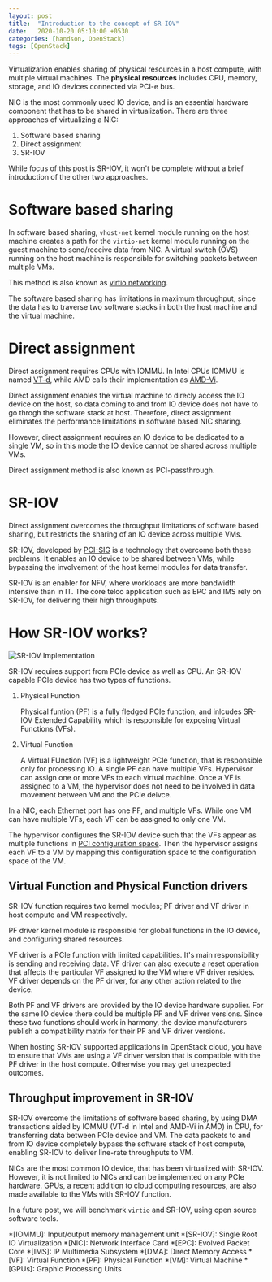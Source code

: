```yaml
---
layout: post
title:  "Introduction to the concept of SR-IOV"
date:   2020-10-20 05:10:00 +0530
categories: [handson, OpenStack]
tags: [OpenStack]
---
```


Virtualization enables sharing of physical resources in a host compute, with multiple virtual machines. The 
**physical resources** includes CPU, memory, storage, and IO devices connected via PCI-e bus. 

NIC is the most commonly used IO device, and is an essential hardware component that has to be shared in virtualization. There are three approaches of virtualizing a NIC:

1. Software based sharing
2. Direct assignment
3. SR-IOV

While focus of this post is SR-IOV, it won't be complete without a brief introduction of the other two approaches. 

# Software based sharing

In software based sharing, `vhost-net` kernel module running on the host machine creates a path for the `virtio-net` kernel module running on the guest machine to send/receive data from NIC. A virtual switch (OVS) running on the host machine is responsible for switching packets between multiple VMs.

This method is also known as [virtio networking][virtio].

The software based sharing has limitations in maximum throughput, since the data has to traverse two software stacks in both the host machine and the virtual machine.

# Direct assignment

Direct assignment requires CPUs with IOMMU. In Intel CPUs IOMMU is named [VT-d], while AMD calls their implementation as [AMD-Vi].

Direct assignment enables the virtual machine to direcly access the IO device on the host, so data coming to and from IO device does not have to go throgh the software stack at host. Therefore, direct assignment eliminates the performance limitations in software based NIC sharing.

However, direct assignment requires an IO device to be dedicated to a single VM, so in this mode the IO device cannot be shared across multiple VMs.

Direct assignment method is also known as PCI-passthrough. 

# SR-IOV

Direct assignment overcomes the throughput limitations of software based sharing, but restricts the sharing of an IO device across multiple VMs.

SR-IOV, developed by [PCI-SIG] is a technology that overcome both these problems. It enables an IO device to be shared between VMs, while bypassing the involvement of the host kernel modules for data transfer.

SR-IOV is an enabler for NFV, where workloads are more bandwidth intensive than in IT. The core telco application such as EPC and IMS rely on SR-IOV, for delivering their high throughputs.

# How SR-IOV works?

![SR-IOV Implementation](/assets/images/sr-iov.png)

SR-IOV requires support from PCIe device as well as CPU. An SR-IOV capable PCIe device has two types of functions.

1. Physical Function

    Physical funtion (PF) is a fully fledged PCIe function, and inlcudes SR-IOV Extended Capability which is responsible for exposing Virtual Functions (VFs). 

2. Virtual Function

    A Virtual FUnction (VF) is a lightweight PCIe function, that is responsible only for processing IO. A single PF can have multiple VFs. Hypervisor can assign one or more VFs to each virtual machine. Once a VF is assigned to a VM, the hypervisor does not need to be involved in data movement between VM and the PCIe deivce.

In a NIC, each Ethernet port has one PF, and multiple VFs. While one VM can have multiple VFs, each VF can be assigned to only one VM.

The hypervisor configures the SR-IOV device such that the VFs appear as multiple functions in [PCI configuration space][pci-config-spce]. Then the hypervisor assigns each VF to a VM by mapping this configuration space to the configuration space of the VM.

## Virtual Function and Physical Function drivers

SR-IOV function requires two kernel modules; PF driver and VF driver in host compute and VM respectively.

PF driver kernel module is responsible for global functions in the IO device, and configuring shared resources. 

VF driver is a PCIe function with limited capabilities. It's main responsibility is sending and receiving data. VF driver can also execute a reset operation that affects the particular VF assigned to the VM where VF driver resides. VF driver depends on the PF driver, for any other action related to the device.

Both PF and VF drivers are provided by the IO device hardware supplier. For the same IO device there could be multiple PF and VF driver versions. Since these two functions should work in harmony, the device manufacturers publish a compatibility matrix for their PF and VF driver versions. 

When hosting SR-IOV supported applications in OpenStack cloud, you have to ensure that VMs are using a VF driver version that is compatible with the PF driver in the host compute. Otherwise you may get unexpected outcomes.

## Throughput improvement in SR-IOV

SR-IOV overcome the limitations of software based sharing, by using DMA transactions aided by IOMMU (VT-d in Intel and AMD-Vi in AMD) in CPU, for transferring data between PCIe device and VM. The data packets to and from IO device completely bypass the software stack of host compute, enabling SR-IOV to deliver line-rate throughputs to VM.

NICs are the most common IO device, that has been virtualized with SR-IOV. However, it is not limited to NICs and can be implemented on any PCIe hardware. GPUs, a recent addition to cloud computing resources, are also made available to the VMs with SR-IOV function.

In a future post, we will benchmark `virtio` and SR-IOV, using open source software tools.

*[IOMMU]: Input/output memory management unit
*[SR-IOV]: Single Root IO Virtualization
*[NIC]: Network Interface Card
*[EPC]: Evolved Packet Core
*[IMS]: IP Multimedia Subsystem
*[DMA]: Direct Memory Access
*[VF]: Virtual Function
*[PF]: Physical Function
*[VM]: Virtual Machine
*[GPUs]: Graphic Processing Units

[pci-id-repo]: https://pci-ids.ucw.cz/
[pci-id-file]: https://pci-ids.ucw.cz/v2.2/pci.ids
[PCI-SIG]: https://pcisig.com/
[pci-config-spce]: https://en.wikipedia.org/wiki/PCI_configuration_space
[virtio]: https://www.linux-kvm.org/page/Virtio
[VT-d]: https://software.intel.com/content/www/us/en/develop/articles/intel-virtualization-technology-for-directed-io-vt-d-enhancing-intel-platforms-for-efficient-virtualization-of-io-devices.html
[AMD-Vi]: http://developer.amd.com/wordpress/media/2013/12/48882_IOMMU.pdf

